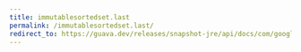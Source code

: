 ```yaml
---
title: immutablesortedset.last
permalink: /immutablesortedset.last/
redirect_to: https://guava.dev/releases/snapshot-jre/api/docs/com/google/common/collect/ImmutableSortedSet.html#last--
---
```

